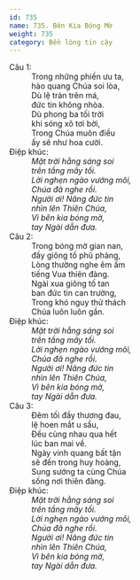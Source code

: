 ```yaml
---
id: 735
name: 735. Bên Kia Bóng Mờ
weight: 735
category: Bền lòng tin cậy
---
```

<dl><dt>Câu 1:</dt><dd data-verse="1">Trong những phiền ưu ta, <br/>hào quang Chúa soi lòa, <br/>Dù lệ tràn trên má, <br/>đức tin không nhòa. <br/>Dù phong ba tối trời <br/>khi sóng xô tơi bời, <br/>Trong Chúa muôn điều <br/>ấy sẽ như hoa cười. </dd><dt>Điệp khúc:</dt><dd data-chorus="1"><em>Mặt trời hằng sáng soi <br/>trên tầng mây tối. <br/>Lời nghẹn ngào vướng môi, <br/>Chúa đã nghe rồi. <br/>Người ơi! Nâng đức tin <br/>nhìn lên Thiên Chúa, <br/>Vì bên kia bóng mờ, <br/>tay Ngài dẫn đưa. </em></dd><dt>Câu 2:</dt><dd data-verse="2">Trong bóng mờ gian nan, <br/>đầy giông tố phũ phàng, <br/>Lòng thường nghe êm ấm <br/>tiếng Vua thiên đàng. <br/>Ngài xua giông tố tan <br/>ban đức tin can trường, <br/>Trong khó nguy thử thách <br/>Chúa luôn luôn gần. </dd><dt>Điệp khúc:</dt><dd data-chorus="1"><em>Mặt trời hằng sáng soi <br/>trên tầng mây tối. <br/>Lời nghẹn ngào vướng môi, <br/>Chúa đã nghe rồi. <br/>Người ơi! Nâng đức tin <br/>nhìn lên Thiên Chúa, <br/>Vì bên kia bóng mờ, <br/>tay Ngài dẫn đưa. </em></dd><dt>Câu 3:</dt><dd data-verse="3">Đêm tối đầy thương đau, <br/>lệ hoen mắt u sầu, <br/>Đều cùng nhau qua hết <br/>lúc ban mai về. <br/>Ngày vinh quang bất tận <br/>sẽ đến trong huy hoàng, <br/>Sung sướng ta cùng Chúa <br/>sống nơi thiên đàng. </dd><dt>Điệp khúc:</dt><dd data-chorus="1"><em>Mặt trời hằng sáng soi <br/>trên tầng mây tối. <br/>Lời nghẹn ngào vướng môi, <br/>Chúa đã nghe rồi. <br/>Người ơi! Nâng đức tin <br/>nhìn lên Thiên Chúa, <br/>Vì bên kia bóng mờ, <br/>tay Ngài dẫn đưa. </em></dd></dl>
